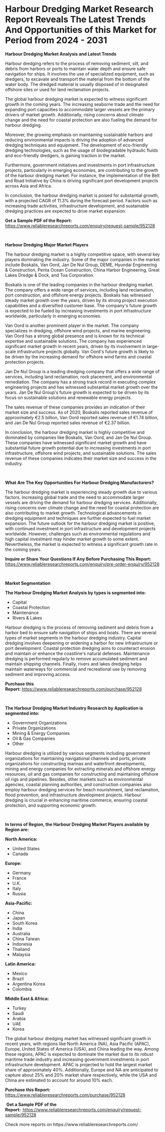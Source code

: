 <p><h1>Harbour Dredging Market Research Report Reveals The Latest Trends And Opportunities of this Market for Period from 2024 - 2031</h1></p><p><strong>Harbour Dredging Market Analysis and Latest Trends</strong></p>
<p><p>Harbour dredging refers to the process of removing sediment, silt, and debris from harbors or ports to maintain water depth and ensure safe navigation for ships. It involves the use of specialized equipment, such as dredgers, to excavate and transport the material from the bottom of the water body. The dredged material is usually disposed of in designated offshore sites or used for land reclamation projects.</p><p>The global harbour dredging market is expected to witness significant growth in the coming years. The increasing seaborne trade and the need for expanding port capacities to accommodate larger vessels are the primary drivers of market growth. Additionally, rising concerns about climate change and the need for coastal protection are also fueling the demand for harbour dredging.</p><p>Moreover, the growing emphasis on maintaining sustainable harbors and reducing environmental impacts is driving the adoption of advanced dredging techniques and equipment. The development of eco-friendly dredging technologies, such as the usage of biodegradable hydraulic fluids and eco-friendly dredgers, is gaining traction in the market.</p><p>Furthermore, government initiatives and investments in port infrastructure projects, particularly in emerging economies, are contributing to the growth of the harbour dredging market. For instance, the implementation of the Belt and Road Initiative by China is driving significant port development projects across Asia and Africa.</p><p>In conclusion, the harbour dredging market is poised for substantial growth, with a projected CAGR of 11.3% during the forecast period. Factors such as increasing trade activities, infrastructure development, and sustainable dredging practices are expected to drive market expansion.</p></p>
<p><strong>Get a Sample PDF of the Report:&nbsp;</strong> <a href="https://www.reliableresearchreports.com/enquiry/request-sample/952128">https://www.reliableresearchreports.com/enquiry/request-sample/952128</a></p>
<p>&nbsp;</p>
<p><strong>Harbour Dredging Major Market Players</strong></p>
<p><p>The harbour dredging market is a highly competitive space, with several key players dominating the industry. Some of the major companies in the market include Boskalis, Van Oord, Jan De Nul Group, DEME, Hyundai Engineering & Construction, Penta Ocean Construction, China Harbor Engineering, Great Lakes Dredge & Dock, and Toa Corporation.</p><p>Boskalis is one of the leading companies in the harbour dredging market. The company offers a wide range of services, including land reclamation, port construction, and offshore energy projects. Boskalis has witnessed steady market growth over the years, driven by its strong project execution capabilities and a diversified customer base. The company's future growth is expected to be fueled by increasing investments in port infrastructure worldwide, particularly in emerging economies.</p><p>Van Oord is another prominent player in the market. The company specializes in dredging, offshore wind projects, and marine engineering. Van Oord has a strong global presence and is known for its technical expertise and sustainable solutions. The company has experienced significant market growth in recent years, driven by its involvement in large-scale infrastructure projects globally. Van Oord's future growth is likely to be driven by the increasing demand for offshore wind farms and coastal protection projects.</p><p>Jan De Nul Group is a leading dredging company that offers a wide range of services, including land reclamation, rock placement, and environmental remediation. The company has a strong track record in executing complex engineering projects and has witnessed substantial market growth over the years. Jan De Nul Group's future growth is expected to be driven by its focus on sustainable solutions and renewable energy projects.</p><p>The sales revenue of these companies provides an indication of their market size and success. As of 2020, Boskalis reported sales revenue of approximately €2.5 billion, Van Oord reported sales revenue of €1.74 billion, and Jan De Nul Group reported sales revenue of €2.37 billion.</p><p>In conclusion, the harbour dredging market is highly competitive and dominated by companies like Boskalis, Van Oord, and Jan De Nul Group. These companies have witnessed significant market growth and have substantial future growth potential due to increasing investments in port infrastructure, offshore wind projects, and sustainable solutions. The sales revenue of these companies indicates their market size and success in the industry.</p></p>
<p>&nbsp;</p>
<p><strong>What Are The Key Opportunities For Harbour Dredging Manufacturers?</strong></p>
<p><p>The harbour dredging market is experiencing steady growth due to various factors. Increasing global trade and the need to accommodate larger vessels are driving the demand for harbour dredging services. Additionally, rising concerns over climate change and the need for coastal protection are also contributing to market growth. Technological advancements in dredging equipment and techniques are further expected to fuel market expansion. The future outlook for the harbour dredging market is positive, with continued investment in port infrastructure and development projects worldwide. However, challenges such as environmental regulations and high capital investment may hinder market growth to some extent. Nevertheless, the market is expected to witness a significant growth rate in the coming years.</p></p>
<p><strong>Inquire or Share Your Questions If Any Before Purchasing This Report:</strong> <a href="https://www.reliableresearchreports.com/enquiry/pre-order-enquiry/952128">https://www.reliableresearchreports.com/enquiry/pre-order-enquiry/952128</a></p>
<p>&nbsp;</p>
<p><strong>Market Segmentation</strong></p>
<p><strong>The Harbour Dredging Market Analysis by types is segmented into:</strong></p>
<p><ul><li>Capital</li><li>Coastal Protection</li><li>Maintenance</li><li>Rivers & Lakes</li></ul></p>
<p><p>Harbour dredging is the process of removing sediment and debris from a harbor bed to ensure safe navigation of ships and boats. There are several types of market segments in the harbour dredging industry. Capital dredging involves deepening or widening a harbor for new infrastructure or port development. Coastal protection dredging aims to counteract erosion and maintain or enhance the coastline's natural defenses. Maintenance dredging is performed regularly to remove accumulated sediment and maintain shipping channels. Finally, rivers and lakes dredging helps maintain waterways for commercial and recreational use by removing sediment and improving access.</p></p>
<p><strong>Purchase this Report:&nbsp;</strong><a href="https://www.reliableresearchreports.com/purchase/952128">https://www.reliableresearchreports.com/purchase/952128</a></p>
<p>&nbsp;</p>
<p><strong>The Harbour Dredging Market Industry Research by Application is segmented into:</strong></p>
<p><ul><li>Government Organizations</li><li>Private Organizations</li><li>Mining & Energy Companies</li><li>Oil & Gas Companies</li><li>Other</li></ul></p>
<p><p>Harbour dredging is utilized by various segments including government organizations for maintaining navigational channels and ports, private organizations for constructing marinas and waterfront developments, mining and energy companies for extracting minerals and offshore energy resources, oil and gas companies for constructing and maintaining offshore oil rigs and pipelines. Besides, other markets such as environmental agencies, coastal planning authorities, and construction companies also employ harbour dredging services for beach nourishment, land reclamation, flood prevention, and infrastructure development projects. Harbour dredging is crucial in enhancing maritime commerce, ensuring coastal protection, and supporting economic growth.</p></p>
<p>&nbsp;</p>
<p><strong>In terms of Region, the Harbour Dredging Market Players available by Region are:</strong></p>
<p>
    <p> <strong> North America: </strong>
        <ul>
            <li>United States</li>
            <li>Canada</li>
        </ul>
        </p> 
    <p> <strong> Europe: </strong>
        <ul>
            <li>Germany</li>
            <li>France</li>
            <li>U.K.</li>
            <li>Italy</li>
            <li>Russia</li>
        </ul>
        </p> 
    <p> <strong> Asia-Pacific: </strong>
        <ul>
            <li>China</li>
            <li>Japan</li>
            <li>South Korea</li>
            <li>India</li>
            <li>Australia</li>
            <li>China Taiwan</li>
            <li>Indonesia</li>
            <li>Thailand</li>
            <li>Malaysia</li>
        </ul>
        </p> 
    <p> <strong> Latin America: </strong>
        <ul>
            <li>Mexico</li>
            <li>Brazil</li>
            <li>Argentina Korea</li>
            <li>Colombia</li>
        </ul>
        </p> 
    <p> <strong> Middle East & Africa: </strong>
        <ul>
            <li>Turkey</li>
            <li>Saudi</li>
            <li>Arabia</li>
            <li>UAE</li>
            <li>Korea</li>
        </ul>
    </p>
    </p>
<p><p>The global harbour dredging market has witnessed significant growth in recent years, with regions like North America (NA), Asia Pacific (APAC), Europe, United States of America (USA), and China leading the way. Among these regions, APAC is expected to dominate the market due to its robust maritime trade industry and increasing government investments in port infrastructure development. APAC is projected to hold the largest market share of approximately 40%. Additionally, Europe and NA are anticipated to capture about 25% and 20% market share respectively, while the USA and China are estimated to account for around 10% each.</p></p>
<p><strong>Purchase this Report: </strong><a href="https://www.reliableresearchreports.com/purchase/952128">https://www.reliableresearchreports.com/purchase/952128</a></p>
<p>&nbsp;<strong>Get a Sample PDF of the Report:&nbsp;&nbsp;</strong><a href="https://www.reliableresearchreports.com/enquiry/request-sample/952128">https://www.reliableresearchreports.com/enquiry/request-sample/952128</a></p>
<p><strong></strong></p>
<p>Check more reports on https://www.reliableresearchreports.com/</p>